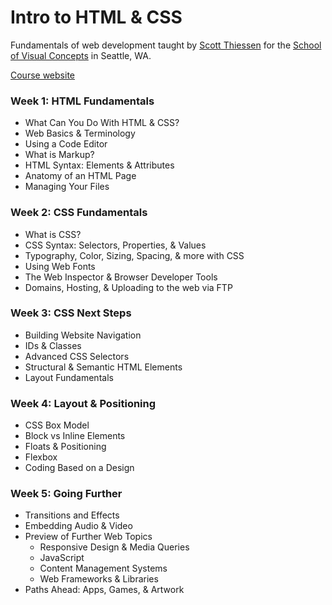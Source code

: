 # Intro to HTML & CSS

Fundamentals of web development taught by [Scott Thiessen](http://movingobjects.io) for the [School of Visual Concepts](http://svcseattle.com) in Seattle, WA.

[Course website](http://movingobjects.github.io/svc-intro-to-html-css)


### Week 1: HTML Fundamentals
- What Can You Do With HTML & CSS?
- Web Basics & Terminology
- Using a Code Editor
- What is Markup?
- HTML Syntax: Elements & Attributes
- Anatomy of an HTML Page
- Managing Your Files

### Week 2: CSS Fundamentals
- What is CSS?
- CSS Syntax: Selectors, Properties, & Values
- Typography, Color, Sizing, Spacing, & more with CSS
- Using Web Fonts
- The Web Inspector & Browser Developer Tools
- Domains, Hosting, & Uploading to the web via FTP

### Week 3: CSS Next Steps
- Building Website Navigation
- IDs & Classes
- Advanced CSS Selectors
- Structural & Semantic HTML Elements
- Layout Fundamentals

### Week 4: Layout & Positioning
- CSS Box Model
- Block vs Inline Elements
- Floats & Positioning
- Flexbox
- Coding Based on a Design

### Week 5: Going Further
- Transitions and Effects
- Embedding Audio & Video
- Preview of Further Web Topics
    - Responsive Design & Media Queries
    - JavaScript
    - Content Management Systems
    - Web Frameworks & Libraries
- Paths Ahead: Apps, Games, & Artwork
